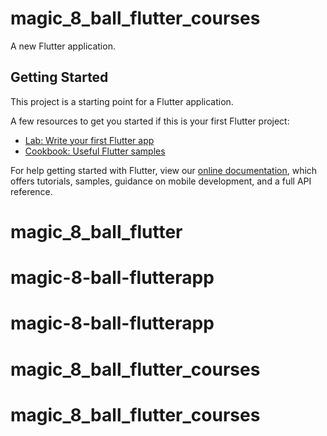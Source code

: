 # magic_8_ball_flutter_courses

A new Flutter application.

## Getting Started

This project is a starting point for a Flutter application.

A few resources to get you started if this is your first Flutter project:

- [Lab: Write your first Flutter app](https://flutter.dev/docs/get-started/codelab)
- [Cookbook: Useful Flutter samples](https://flutter.dev/docs/cookbook)

For help getting started with Flutter, view our
[online documentation](https://flutter.dev/docs), which offers tutorials,
samples, guidance on mobile development, and a full API reference.
# magic_8_ball_flutter
# magic-8-ball-flutterapp
# magic-8-ball-flutterapp
# magic_8_ball_flutter_courses
# magic_8_ball_flutter_courses
